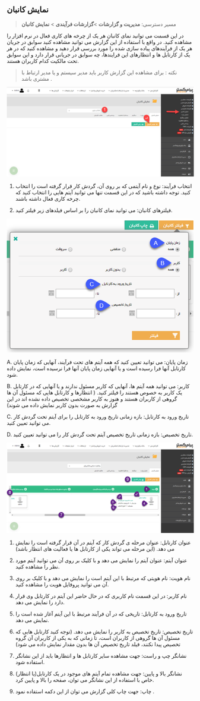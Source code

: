﻿## نمایش کانبان

> مسیر دسترسی:  **مدیریت و گزارشات** >**گزارشات فرآیندی** > **نمایش کانبان** 

در این قسمت می توانید نمای کانبان هر یک از چرخه های کاری فعال در نرم افزار را مشاهده کنید. در واقع با استفاده از این گزارش می توانید مشاهده کنید سوابق در جریان هر یک از فرآیندهای پیاده سازی شده را مورد بررسی قرار دهید و مشاهده کنید که در هر یک از کارتابل ها و انتظارهای این فرایندها، چه سوابق در جریانی قرار دارد و این سوابق تحت مالکیت کدام کاربران هستند.

> نکته : برای مشاهده این گزارش کاربر باید مدیر سیستم و یا مدیر ارتباط با مشتری باشد .

![](Kanbanview1.png)

1. انتخاب فرآیند: نوع و نام آیتمی که بر روی آن، گردش کار قرار گرفته است را انتخاب کنید. توجه داشته باشید که در این قسمت تنها می توانید آیتم هایی را انتخاب کنید که چرخه کاری فعال داشته باشند.

2. فیلترهای کانبان: می توانید نمای کانبان را بر اساس فیلدهای زیر فیلتر کنید.

![](Kanbanview2.png)

A. زمان پایان: می توانید تعیین کنید که همه آیتم های تحت فرآیند، آنهایی که زمان پایان کارتابل آنها فرا رسیده است و یا آنهایی زمان پایان آنها فرا نرسیده است، نمایش داده شود.

B. کاربر: می توانید همه آیتم ها، آنهایی که کاربر مسئول ندارند و یا آنهایی که در کارتابل یک کاربر به خصوص هستند را فیلتر کنید. ( انتظارها و کارتابل هایی که مسئول آن ها گروهی از کاربران هستند و هنوز به کاربر مشخصی تخصیص داده نشده اند در این گزارش به صورت بدون کاربر نمایش داده می شوند)

C. تاریخ ورود به کارتابل: بازه زمانی تاریخ ورود به کارتابل را برای آیتم تحت گردش کار می توانید تعیین کنید.

D. تاریخ تخصیص: بازه زمانی تاریخ تخصیص آیتم تحت گردش کار را می توانید تعیین کنید.

![](Kanbanview3.png)

1. عنوان کارتابل: عنوان مرحله ی گردش کار که آیتم در آن قرار گرفته است را نمایش می دهد. (این مرحله می تواند یکی از کارتابل ها یا فعالیت های انتظار باشد)

2. عنوان آیتم: عنوان آیتم را نمایش می دهد و با کلیک بر روی آن می توانید آیتم مورد نظر را مشاهده کنید.

3. نام هویت: نام هویتی که مرتبط با این آیتم است را نمایش می دهد و با کلیک بر روی آن می توانید پروفایل هویت را مشاهده کنید.

4. نام کاربر: در این قسمت نام کاربری که در حال حاضر این آیتم در کارتابل وی قرار دارد را نمایش می دهد.

5. تاریخ ورود به کارتابل: تاریخی که در آن فرآیند مرتبط با این آیتم آغاز شده است را نمایش می دهد.

6. تاریخ تخصیص: تاریخ تخصیص به کاربر را نمایش می دهد. (توجه کنید کارتابل هایی که مسئول آن ها گروهی از کاربران است، تا زمانی که به یکی از کاربران آن گروه تخصیص پیدا نکنند، فیلد تاریخ تخصیص آن ها بدون مقدار نمایش داده می شود)

7. نشانگر چپ و راست: جهت مشاهده سایر کارتابل ها و انتظارها باید از این نشانگر استفاده شود.

8. نشانگر بالا و پایین: جهت مشاهده تمام آیتم های موجود در یک کارتابل(یا انتظار) خاص با استفاده از این نشانگر می توان، صفحه را بالا و پایین کرد.

9. چاپ: جهت چاپ کلی گزارش می توان از این دکمه استفاده نمود .